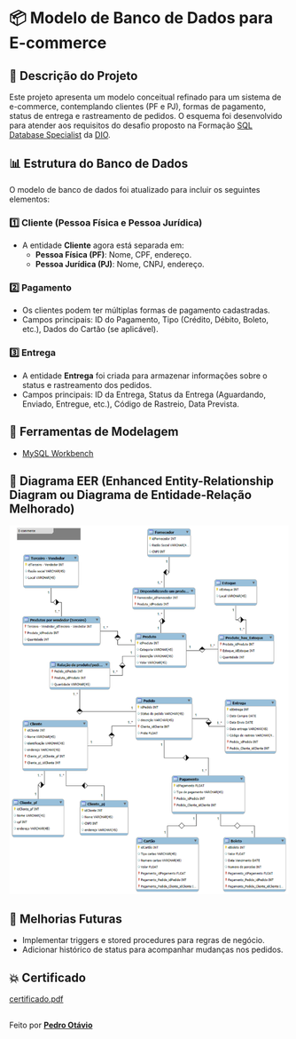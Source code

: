 # 📦 Modelo de Banco de Dados para E-commerce

## 📌 Descrição do Projeto
Este projeto apresenta um modelo conceitual refinado para um sistema de e-commerce, contemplando clientes (PF e PJ), formas de pagamento, status de entrega e rastreamento de pedidos. O esquema foi desenvolvido para atender aos requisitos do desafio proposto na Formação [SQL Database Specialist](https://web.dio.me/track/formacao-sql-db-specialist) da [DIO](https://github.com/digitalinnovationone).

## 📊 Estrutura do Banco de Dados
O modelo de banco de dados foi atualizado para incluir os seguintes elementos:

### 1️⃣ **Cliente (Pessoa Física e Pessoa Jurídica)**
- A entidade **Cliente** agora está separada em:
  - **Pessoa Física (PF)**: Nome, CPF, endereço.
  - **Pessoa Jurídica (PJ)**: Nome, CNPJ, endereço.

### 2️⃣ **Pagamento**
- Os clientes podem ter múltiplas formas de pagamento cadastradas.
- Campos principais: ID do Pagamento, Tipo (Crédito, Débito, Boleto, etc.), Dados do Cartão (se aplicável).

### 3️⃣ **Entrega**
- A entidade **Entrega** foi criada para armazenar informações sobre o status e rastreamento dos pedidos.
- Campos principais: ID da Entrega, Status da Entrega (Aguardando, Enviado, Entregue, etc.), Código de Rastreio, Data Prevista.

## 📌 Ferramentas de Modelagem
- [MySQL Workbench](https://www.mysql.com/products/workbench/)

## 📍 Diagrama EER (Enhanced Entity-Relationship Diagram ou Diagrama de Entidade-Relação Melhorado)
 ![Diagrama EER](ecommerce/ecommerce.png)
## 🚀 Melhorias Futuras
- Implementar triggers e stored procedures para regras de negócio.
- Adicionar histórico de status para acompanhar mudanças nos pedidos.
## 💥 Certificado 
[certificado.pdf](https://github.com/pedrootaviodiass/Modelo-de-Banco-de-Dados-para-E-commerce/blob/main/ecommerce/certificado.pdf)
##
Feito por **[Pedro Otávio](https://github.com/pedrootaviodiass)**

